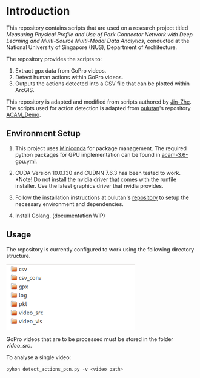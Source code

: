 # Introduction

This repository contains scripts that are used on a research project titled *Measuring Physical Profile and Use of Park Connector Network with Deep Learning
and Multi-Source Multi-Modal Data Analytics*, conducted at the National University of Singapore (NUS), Department of Architecture.

The repository provides the scripts to:
1. Extract gpx data from GoPro videos.
2. Detect human actions within GoPro videos.
3. Outputs the actions detected into a CSV file that can be plotted within ArcGIS. 

This repository is adapted and modified from scripts authored by [Jin-Zhe](https://github.com/jin-zhe). The scripts used for action detection is adapted from [oulutan](https://github.com/oulutan)'s repository [ACAM_Demo](https://github.com/oulutan/ACAM_Demo).

## Environment Setup

1. This project uses [Miniconda](https://docs.conda.io/en/latest/miniconda.html) for package management. The required python packages for GPU implementation can be found in [acam-3.6-gpu.yml](/_env_setup/acam-3.6-gpu.yml).

2. CUDA Version 10.0.130 and CUDNN 7.6.3 has been tested to work. *Note! Do not install the nvidia driver that comes with the runfile installer. Use the latest graphics driver that nvidia provides.    

3. Follow the installation instructions at oulutan's [repository](https://github.com/oulutan/ACAM_Demo) to setup the necessary environment and dependencies. 

4. Install Golang. (documentation WIP)

## Usage

The repository is currently configured to work using the following directory structure.

![Required directory structure](/_images/folder_structure.png)

GoPro videos that are to be processed must be stored in the folder *video_src*. 

To analyse a single video:

```python
pyhon detect_actions_pcn.py -v <video path>
```





